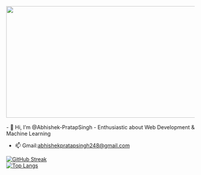 <div align="center">
  <img src="https://media.giphy.com/media/dWesBcTLavkZuG35MI/giphy.gif" width="600" height="300"/>
</div>
<br>
- 👋 Hi, I’m @Abhishek-PratapSingh
-  Enthusiastic about Web Development & Machine Learning



- 📫 Gmail:abhishekpratapsingh248@gmail.com

<!---
Abhishek-PratapSingh/Abhishek-PratapSingh is a ✨ special ✨ repository because its `README.md` (this file) appears on your GitHub profile.
You can click the Preview link to take a look at your changes.
--->

[![GitHub Streak](http://github-readme-streak-stats.herokuapp.com?user=Abhishek-PratapSingh&theme=dark&background=000000)](https://git.io/streak-stats)
<br>
[![Top Langs](https://github-readme-stats.vercel.app/api/top-langs/?username=Abhishek-PratapSingh&layout=compact&theme=vision-friendly-dark)](https://github.com/anuraghazra/github-readme-stats)

